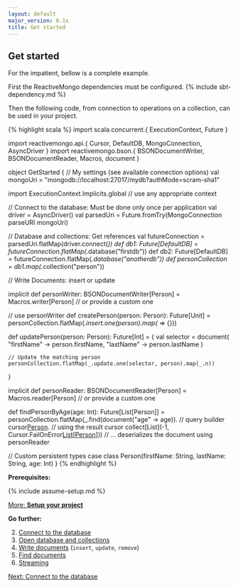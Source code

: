 ```yaml
---
layout: default
major_version: 0.1x
title: Get started
---
```


## Get started

For the impatient, bellow is a complete example.

First the ReactiveMongo dependencies must be configured. {% include sbt-dependency.md %}

Then the following code, from connection to operations on a collection, can be used in your project.

{% highlight scala %}
import scala.concurrent.{ ExecutionContext, Future }

import reactivemongo.api.{ Cursor, DefaultDB, MongoConnection, AsyncDriver }
import reactivemongo.bson.{
  BSONDocumentWriter, BSONDocumentReader, Macros, document
}

object GetStarted {
  // My settings (see available connection options)
  val mongoUri = "mongodb://localhost:27017/mydb?authMode=scram-sha1"

  import ExecutionContext.Implicits.global // use any appropriate context

  // Connect to the database: Must be done only once per application
  val driver = AsyncDriver()
  val parsedUri = Future.fromTry(MongoConnection parseURI mongoUri)

  // Database and collections: Get references
  val futureConnection = parsedUri.flatMap(driver.connect(_))
  def db1: Future[DefaultDB] = futureConnection.flatMap(_.database("firstdb"))
  def db2: Future[DefaultDB] = futureConnection.flatMap(_.database("anotherdb"))
  def personCollection = db1.map(_.collection("person"))

  // Write Documents: insert or update
  
  implicit def personWriter: BSONDocumentWriter[Person] = Macros.writer[Person]
  // or provide a custom one

  // use personWriter
  def createPerson(person: Person): Future[Unit] =
    personCollection.flatMap(_.insert.one(person).map(_ => {})) 

  def updatePerson(person: Person): Future[Int] = {
    val selector = document(
      "firstName" -> person.firstName,
      "lastName" -> person.lastName
    )

    // Update the matching person
    personCollection.flatMap(_.update.one(selector, person).map(_.n))
  }

  implicit def personReader: BSONDocumentReader[Person] = Macros.reader[Person]
  // or provide a custom one

  def findPersonByAge(age: Int): Future[List[Person]] =
    personCollection.flatMap(_.find(document("age" -> age)). // query builder
      cursor[Person](). // using the result cursor
      collect[List](-1, Cursor.FailOnError[List[Person]]()))
      // ... deserializes the document using personReader

  // Custom persistent types
  case class Person(firstName: String, lastName: String, age: Int)
}
{% endhighlight %}

**Prerequisites:**

{% include assume-setup.md %}

[More: **Setup your project**](./setup.html)

**Go further:**

2. [Connect to the database](./connect-database.html)
3. [Open database and collections](./database-and-collection.html)
4. [Write documents](./write-documents.html) (`insert`, `update`, `remove`)
5. [Find documents](./find-documents.html)
6. [Streaming](./streaming.html)

[Next: Connect to the database](./connect-database.html)
